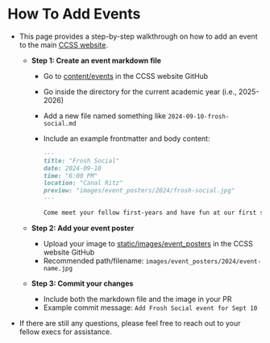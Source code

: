 # How To Add Events

- This page provides a step-by-step walkthrough on how to add an event to the main [CCSS website](https://github.com/CarletonComputerScienceSociety/website).

  - **Step 1: Create an event markdown file**

    - Go to [content/events](https://github.com/CarletonComputerScienceSociety/website/tree/master/content/events) in the CCSS website GitHub
    - Go inside the directory for the current academic year (i.e., 2025-2026)
    - Add a new file named something like `2024-09-10-frosh-social.md`
    - Include an example frontmatter and body content:

      ```md
      ---
      title: "Frosh Social"
      date: 2024-09-10
      time: "6:00 PM"
      location: "Canal Ritz"
      preview: "images/event_posters/2024/frosh-social.jpg"
      ---

      Come meet your fellow first-years and have fun at our first social event of the year!
      ```

  - **Step 2: Add your event poster**

    - Upload your image to [static/images/event_posters](https://github.com/CarletonComputerScienceSociety/website/tree/master/static/images/event_posters) in the CCSS website GitHub
    - Recommended path/filename: `images/event_posters/2024/event-name.jpg`

  - **Step 3: Commit your changes**

    - Include both the markdown file and the image in your PR
    - Example commit message:
      `Add Frosh Social event for Sept 10`

- If there are still any questions, please feel free to reach out to your fellow execs for assistance.
